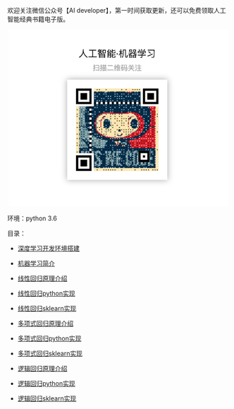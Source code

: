 欢迎关注微信公众号【AI developer】，第一时间获取更新，还可以免费领取人工智能经典书籍电子版。

<div align=center>
<div style="align: center" >
<img src="qrcode.png"   width = "500" height = "400" />
</div>
</div>


环境：python 3.6

目录：

* [深度学习开发环境搭建](【机器学习】深度学习开发环境搭建.md)

* [机器学习简介](【机器学习】机器学习简介.md)

* [线性回归原理介绍](1.1【机器学习】线性回归原理介绍.md)

* [线性回归python实现](1.2【机器学习】线性回归python实现.md)

* [线性回归sklearn实现](1.3【机器学习】线性回归sklearn实现.md)

* [多项式回归原理介绍](2.1【机器学习】多项式回归原理介绍.md)

* [多项式回归python实现](2.2【机器学习】多项式回归python实现.md)

* [多项式回归sklearn实现](2.3[机器学习]多项式回归sklearn实现.md)

* [逻辑回归原理介绍](3.1[机器学习]逻辑回归原理介绍.md)

* [逻辑回归python实现](3.2[机器学习]逻辑回归python实现.md)

* [逻辑回归sklearn实现](3.3[机器学习]逻辑回归sklearn实现.md)
